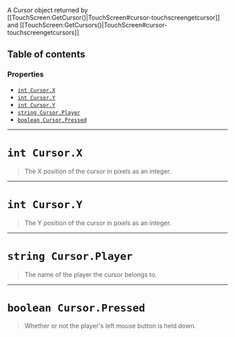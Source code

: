 A Cursor object returned by [[TouchScreen:GetCursor()|TouchScreen#cursor-touchscreengetcursor]] and [[TouchScreen:GetCursors()|TouchScreen#cursor-touchscreengetcursors]]

## Table of contents

### Properties
* [`int Cursor.X`](#int-cursorx)
* [`int Cursor.Y`](#int-cursory)
* [`int Cursor.Y`](#int-cursory)
* [`string Cursor.Player`](#string-cursorplayer)
* [`boolean Cursor.Pressed`](#boolean-cursorpressed)

___

# `int Cursor.X`

> The X position of the cursor in pixels as an integer.

___

# `int Cursor.Y`

> The Y position of the cursor in pixels as an integer.

___

# `string Cursor.Player`

> The name of the player the cursor belongs to.

___

# `boolean Cursor.Pressed`

> Whether or not the player's left mouse button is held down.